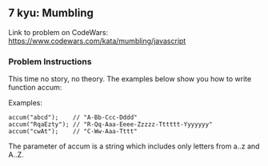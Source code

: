 ## 7 kyu: Mumbling

Link to problem on CodeWars: https://www.codewars.com/kata/mumbling/javascript

### Problem Instructions

This time no story, no theory. The examples below show you how to write function accum:

Examples:

```
accum("abcd");    // "A-Bb-Ccc-Dddd"
accum("RqaEzty"); // "R-Qq-Aaa-Eeee-Zzzzz-Tttttt-Yyyyyyy"
accum("cwAt");    // "C-Ww-Aaa-Tttt"
```

The parameter of accum is a string which includes only letters from a..z and A..Z.
